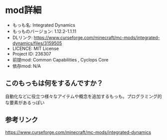 # mod詳細

- もっも名: Integrated Dynamics
- もっものバージョン: 1.12.2-1.1.11
- DLリンク: https://www.curseforge.com/minecraft/mc-mods/integrated-dynamics/files/3159505
- LICENCE: MIT License
- Project ID: 236307
- 前提mod: Common Capabilities , Cyclops Core
- 依存mod: N/A

## このもっもは何をするんですか？
自動化などに役立つ様々なアイテムや概念を追加するもっも。プログラミング的な要素があるっぽい

## 参考リンク
https://www.curseforge.com/minecraft/mc-mods/integrated-dynamics
